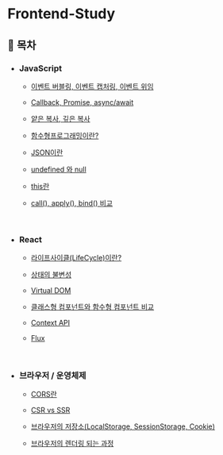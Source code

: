 # Frontend-Study

## 📌 **목차**

- ### **JavaScript**

  - [이벤트 버블링, 이벤트 캡처링, 이벤트 위임](./JavaScript/event%20bubbling%2C%20event%20capturing%2C%20event%20delegation.md)

  - [Callback, Promise, async/await](./JavaScript/Callback%2C%20Promise%2C%20async%2Cawait.md)

  - [얕은 복사, 깊은 복사](./JavaScript/%EC%96%95%EC%9D%80%20%EB%B3%B5%EC%82%AC%2C%20%EA%B9%8A%EC%9D%80%20%EB%B3%B5%EC%82%AC.md)

  - [함수형프로그래밍이란?](./JavaScript/함수형프로그래밍이란.md)

  - [JSON이란](./JavaScript/JSON%EC%9D%B4%EB%9E%80.md)

  - [undefined 와 null](./JavaScript/undefined%20%EC%99%80%20null.md)

  - [this란](./JavaScript/this.md)

  - [call(), apply(), bind() 비교](<./JavaScript/call()%2C%20apply()%2C%20bind()%20비교.md>)

  <br>

- ### **React**

  - [라이프사이클(LifeCycle)이란?](<./React/라이프사이클(LifeCycle)이란.md>)

  - [상태의 불변성](./React/%EC%83%81%ED%83%9C%EC%9D%98%20%EB%B6%88%EB%B3%80%EC%84%B1.md)

  - [Virtual DOM](./React/Virtual%20DOM.md)

  - [클래스형 컴포넌트와 함수형 컴포넌트 비교](./React/클래스형%20컴포넌트와%20함수형%20컴포넌트.md)

  - [Context API](./React/contextAPI.md)
  
  - [Flux](./React/Flux.md)

<br>

- ### **브라우저 / 운영체제**
  - [CORS란](./%EB%B8%8C%EB%9D%BC%EC%9A%B0%EC%A0%80%2C%20%EC%9A%B4%EC%98%81%EC%B2%B4%EC%A0%9C/CORS%EB%9E%80.md)

  - [CSR vs SSR](./%EB%B8%8C%EB%9D%BC%EC%9A%B0%EC%A0%80%2C%20%EC%9A%B4%EC%98%81%EC%B2%B4%EC%A0%9C/CSR%20vs%20SSR.md)

  - [브라우저의 저장소(LocalStorage, SessionStorage, Cookie)](./%EB%B8%8C%EB%9D%BC%EC%9A%B0%EC%A0%80%2C%20%EC%9A%B4%EC%98%81%EC%B2%B4%EC%A0%9C/%EB%B8%8C%EB%9D%BC%EC%9A%B0%EC%A0%80%EC%9D%98%20%EC%A0%80%EC%9E%A5%EC%86%8C(LocalStorage%2C%20SessionStorage%2C%20Cookie).md)
  
  - [브라우저의 렌더링 되는 과정](./%EB%B8%8C%EB%9D%BC%EC%9A%B0%EC%A0%80%2C%20%EC%9A%B4%EC%98%81%EC%B2%B4%EC%A0%9C/%EB%B8%8C%EB%9D%BC%EC%9A%B0%EC%A0%80%EC%9D%98%20%EB%A0%8C%EB%8D%94%EB%A7%81%20%EB%90%98%EB%8A%94%20%EA%B3%BC%EC%A0%95.md)
